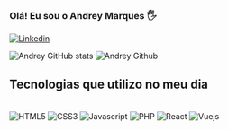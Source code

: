 ### Olá! Eu sou o Andrey Marques 🖐️

[![Linkedin](https://img.shields.io/badge/LinkedIn-0077B5?style=for-the-badge&logo=linkedin&logoColor=white)](https://www.linkedin.com/in/andreymarques822/)

  ![Andrey GitHub stats](https://github-readme-stats.vercel.app/api?username=andreymarques1202&show_icons=true&theme=onedark)
  ![Andrey Github](https://github-readme-stats.vercel.app/api/top-langs/?username=andreymarques1202&theme=slateorange&hide_border=false&include_all_commits=true&count_private=true&layout=compact&langs_count=8&hide=Hack)

## Tecnologias que utilizo no meu dia

<div style="display: inline_block"><br/>
  <img align="center" src="https://img.shields.io/badge/HTML5-E34F26?style=for-the-badge&logo=html5&logoColor=white" alt="HTML5">
  
  <img align="center" src="https://img.shields.io/badge/CSS3-1572B6?style=for-the-badge&logo=css3&logoColor=white" alt="CSS3">

  <img align="center" src="https://img.shields.io/badge/JavaScript-F7DF1E?style=for-the-badge&logo=javascript&logoColor=black" alt="Javascript">

  <img align="center" src="https://img.shields.io/badge/PHP-777BB4?style=for-the-badge&logo=php&logoColor=white" alt="PHP">

  <img align="center" src="https://img.shields.io/badge/React-20232A?style=for-the-badge&logo=react&logoColor=61DAFB" alt="React">

  <img align="center" src="https://img.shields.io/badge/Vue.js-35495E?style=for-the-badge&logo=vue.js&logoColor=4FC08D" alt="Vuejs">
</div>

